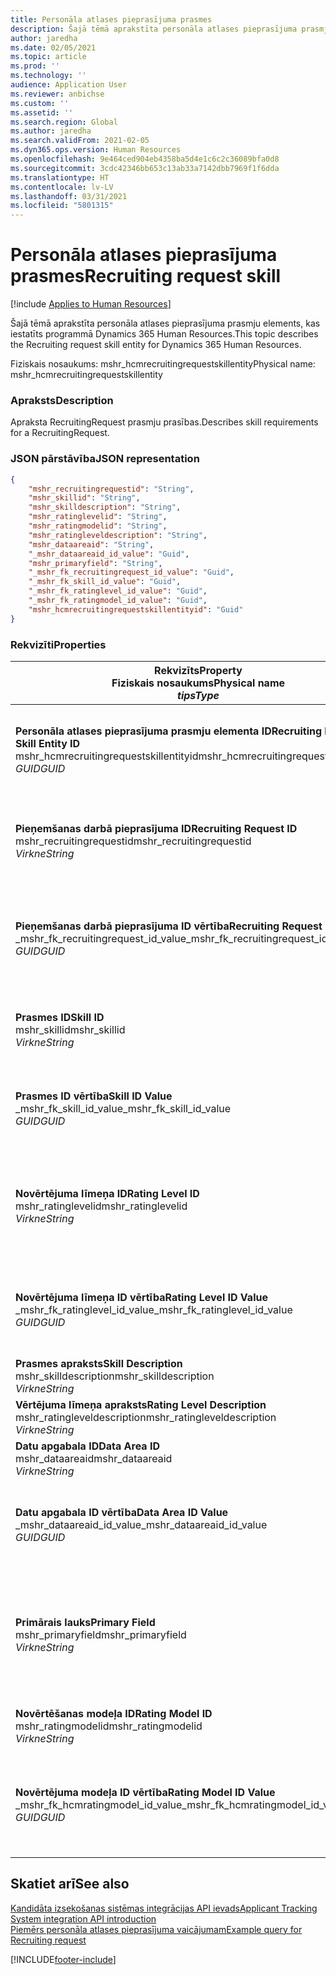 ```yaml
---
title: Personāla atlases pieprasījuma prasmes
description: Šajā tēmā aprakstīta personāla atlases pieprasījuma prasmju elements, kas iestatīts programmā Dynamics 365 Human Resources.
author: jaredha
ms.date: 02/05/2021
ms.topic: article
ms.prod: ''
ms.technology: ''
audience: Application User
ms.reviewer: anbichse
ms.custom: ''
ms.assetid: ''
ms.search.region: Global
ms.author: jaredha
ms.search.validFrom: 2021-02-05
ms.dyn365.ops.version: Human Resources
ms.openlocfilehash: 9e464ced904eb4358ba5d4e1c6c2c36089bfa0d8
ms.sourcegitcommit: 3cdc42346bb653c13ab33a7142dbb7969f1f6dda
ms.translationtype: HT
ms.contentlocale: lv-LV
ms.lasthandoff: 03/31/2021
ms.locfileid: "5801315"
---
```

# <a name="recruiting-request-skill"></a><span data-ttu-id="d5d11-103">Personāla atlases pieprasījuma prasmes</span><span class="sxs-lookup"><span data-stu-id="d5d11-103">Recruiting request skill</span></span>

[!include [Applies to Human Resources](../includes/applies-to-hr.md)]

<span data-ttu-id="d5d11-104">Šajā tēmā aprakstīta personāla atlases pieprasījuma prasmju elements, kas iestatīts programmā Dynamics 365 Human Resources.</span><span class="sxs-lookup"><span data-stu-id="d5d11-104">This topic describes the Recruiting request skill entity for Dynamics 365 Human Resources.</span></span>

<span data-ttu-id="d5d11-105">Fiziskais nosaukums: mshr_hcmrecruitingrequestskillentity</span><span class="sxs-lookup"><span data-stu-id="d5d11-105">Physical name: mshr_hcmrecruitingrequestskillentity</span></span>

### <a name="description"></a><span data-ttu-id="d5d11-106">Apraksts</span><span class="sxs-lookup"><span data-stu-id="d5d11-106">Description</span></span>

<span data-ttu-id="d5d11-107">Apraksta RecruitingRequest prasmju prasības.</span><span class="sxs-lookup"><span data-stu-id="d5d11-107">Describes skill requirements for a RecruitingRequest.</span></span>

### <a name="json-representation"></a><span data-ttu-id="d5d11-108">JSON pārstāvība</span><span class="sxs-lookup"><span data-stu-id="d5d11-108">JSON representation</span></span>

```json
{
    "mshr_recruitingrequestid": "String",
    "mshr_skillid": "String",
    "mshr_skilldescription": "String",
    "mshr_ratinglevelid": "String",
    "mshr_ratingmodelid": "String",
    "mshr_ratingleveldescription": "String",
    "mshr_dataareaid": "String",
    "_mshr_dataareaid_id_value": "Guid",
    "mshr_primaryfield": "String",
    "_mshr_fk_recruitingrequest_id_value": "Guid",
    "_mshr_fk_skill_id_value": "Guid",
    "_mshr_fk_ratinglevel_id_value": "Guid",
    "_mshr_fk_ratingmodel_id_value": "Guid",
    "mshr_hcmrecruitingrequestskillentityid": "Guid"
}
```

### <a name="properties"></a><span data-ttu-id="d5d11-109">Rekvizīti</span><span class="sxs-lookup"><span data-stu-id="d5d11-109">Properties</span></span>

| <span data-ttu-id="d5d11-110">Rekvizīts</span><span class="sxs-lookup"><span data-stu-id="d5d11-110">Property</span></span><br><span data-ttu-id="d5d11-111">**Fiziskais nosaukums**</span><span class="sxs-lookup"><span data-stu-id="d5d11-111">**Physical name**</span></span><br><span data-ttu-id="d5d11-112">**_tips_**</span><span class="sxs-lookup"><span data-stu-id="d5d11-112">**_Type_**</span></span> | <span data-ttu-id="d5d11-113">Izmantot</span><span class="sxs-lookup"><span data-stu-id="d5d11-113">Use</span></span> | <span data-ttu-id="d5d11-114">Apraksts</span><span class="sxs-lookup"><span data-stu-id="d5d11-114">Description</span></span> |
| --- | --- | --- |
| <span data-ttu-id="d5d11-115">**Personāla atlases pieprasījuma prasmju elementa ID**</span><span class="sxs-lookup"><span data-stu-id="d5d11-115">**Recruiting Request Skill Entity ID**</span></span><br><span data-ttu-id="d5d11-116">mshr_hcmrecruitingrequestskillentityid</span><span class="sxs-lookup"><span data-stu-id="d5d11-116">mshr_hcmrecruitingrequestskillentityid</span></span><br><span data-ttu-id="d5d11-117">*GUID*</span><span class="sxs-lookup"><span data-stu-id="d5d11-117">*GUID*</span></span> | <span data-ttu-id="d5d11-118">Tikai lasāms</span><span class="sxs-lookup"><span data-stu-id="d5d11-118">Read-only</span></span><br><span data-ttu-id="d5d11-119">Obligāts</span><span class="sxs-lookup"><span data-stu-id="d5d11-119">Required</span></span> | <span data-ttu-id="d5d11-120">Sistēmas ģenerēts unikāls identifikators **Personāla atlases pieprasījuma prasmju** ierakstam.</span><span class="sxs-lookup"><span data-stu-id="d5d11-120">System-generated unique identifier for the **Recruiting Request Skill** record.</span></span> |
| <span data-ttu-id="d5d11-121">**Pieņemšanas darbā pieprasījuma ID**</span><span class="sxs-lookup"><span data-stu-id="d5d11-121">**Recruiting Request ID**</span></span><br><span data-ttu-id="d5d11-122">mshr_recruitingrequestid</span><span class="sxs-lookup"><span data-stu-id="d5d11-122">mshr_recruitingrequestid</span></span><br><span data-ttu-id="d5d11-123">*Virkne*</span><span class="sxs-lookup"><span data-stu-id="d5d11-123">*String*</span></span> | <span data-ttu-id="d5d11-124">Rakstīt vienu reizi</span><span class="sxs-lookup"><span data-stu-id="d5d11-124">Write-once</span></span><br><span data-ttu-id="d5d11-125">Obligāts</span><span class="sxs-lookup"><span data-stu-id="d5d11-125">Required</span></span> | <span data-ttu-id="d5d11-126">Lietotājam lasāms saistītā personāla atlases pieprasījuma unikālais identifikators.</span><span class="sxs-lookup"><span data-stu-id="d5d11-126">The user-readable unique identifier of the associated recruiting request.</span></span> |
| <span data-ttu-id="d5d11-127">**Pieņemšanas darbā pieprasījuma ID vērtība**</span><span class="sxs-lookup"><span data-stu-id="d5d11-127">**Recruiting Request ID Value**</span></span><br><span data-ttu-id="d5d11-128">_mshr_fk_recruitingrequest_id_value</span><span class="sxs-lookup"><span data-stu-id="d5d11-128">_mshr_fk_recruitingrequest_id_value</span></span><br><span data-ttu-id="d5d11-129">*GUID*</span><span class="sxs-lookup"><span data-stu-id="d5d11-129">*GUID*</span></span> | <span data-ttu-id="d5d11-130">Tikai lasāms</span><span class="sxs-lookup"><span data-stu-id="d5d11-130">Read-only</span></span><br><span data-ttu-id="d5d11-131">Obligāts</span><span class="sxs-lookup"><span data-stu-id="d5d11-131">Required</span></span><br> <span data-ttu-id="d5d11-132">Ārējā atslēga: mshr_hcmrecruitingrequestentity elementa mshr_hcmrecruitingrequestentityid</span><span class="sxs-lookup"><span data-stu-id="d5d11-132">Foreign key: mshr_hcmrecruitingrequestentityid of mshr_hcmrecruitingrequestentity entity</span></span> | <span data-ttu-id="d5d11-133">Sistēmas ģenerēts saistītā personāla atlases pieprasījuma unikālais identifikators.</span><span class="sxs-lookup"><span data-stu-id="d5d11-133">System-generated unique identifier of the associated recruiting request.</span></span> |
| <span data-ttu-id="d5d11-134">**Prasmes ID**</span><span class="sxs-lookup"><span data-stu-id="d5d11-134">**Skill ID**</span></span><br><span data-ttu-id="d5d11-135">mshr_skillid</span><span class="sxs-lookup"><span data-stu-id="d5d11-135">mshr_skillid</span></span><br><span data-ttu-id="d5d11-136">*Virkne*</span><span class="sxs-lookup"><span data-stu-id="d5d11-136">*String*</span></span><br> | <span data-ttu-id="d5d11-137">Rakstīt vienu reizi</span><span class="sxs-lookup"><span data-stu-id="d5d11-137">Write-once</span></span><br><span data-ttu-id="d5d11-138">Obligāts</span><span class="sxs-lookup"><span data-stu-id="d5d11-138">Required</span></span> | <span data-ttu-id="d5d11-139">Lietotājam lasāms nepieciešamās prasmes unikālais identifikators.</span><span class="sxs-lookup"><span data-stu-id="d5d11-139">The user-readable unique identifier of the required skill.</span></span> |
| <span data-ttu-id="d5d11-140">**Prasmes ID vērtība**</span><span class="sxs-lookup"><span data-stu-id="d5d11-140">**Skill ID Value**</span></span><br><span data-ttu-id="d5d11-141">_mshr_fk_skill_id_value</span><span class="sxs-lookup"><span data-stu-id="d5d11-141">_mshr_fk_skill_id_value</span></span><br><span data-ttu-id="d5d11-142">*GUID*</span><span class="sxs-lookup"><span data-stu-id="d5d11-142">*GUID*</span></span> | <span data-ttu-id="d5d11-143">Tikai lasāms</span><span class="sxs-lookup"><span data-stu-id="d5d11-143">Read-only</span></span><br><span data-ttu-id="d5d11-144">Obligāts</span><span class="sxs-lookup"><span data-stu-id="d5d11-144">Required</span></span><br><span data-ttu-id="d5d11-145">Ārējā atslēga: mshr_hcmskillentity elementa mshr_hcmskillentityid</span><span class="sxs-lookup"><span data-stu-id="d5d11-145">Foreign key: mshr_hcmskillentityid of mshr_hcmskillentity entity</span></span> | <span data-ttu-id="d5d11-146">Sistēmas ģenerēts nepieciešamās prasmes unikālais identifikators.</span><span class="sxs-lookup"><span data-stu-id="d5d11-146">System-generated unique identifier of the required skill.</span></span> |
| <span data-ttu-id="d5d11-147">**Novērtējuma līmeņa ID**</span><span class="sxs-lookup"><span data-stu-id="d5d11-147">**Rating Level ID**</span></span><br><span data-ttu-id="d5d11-148">mshr_ratinglevelid</span><span class="sxs-lookup"><span data-stu-id="d5d11-148">mshr_ratinglevelid</span></span><br><span data-ttu-id="d5d11-149">*Virkne*</span><span class="sxs-lookup"><span data-stu-id="d5d11-149">*String*</span></span> | <span data-ttu-id="d5d11-150">Rakstīt vienu reizi</span><span class="sxs-lookup"><span data-stu-id="d5d11-150">Write-once</span></span><br><span data-ttu-id="d5d11-151">Neobligāti</span><span class="sxs-lookup"><span data-stu-id="d5d11-151">Optional</span></span> | <span data-ttu-id="d5d11-152">Nepieciešamā prasmju līmeņa vērtība, kas atlasīta darbam, pamatojoties uz prasmēm piešķirto novērtējuma modeli.</span><span class="sxs-lookup"><span data-stu-id="d5d11-152">The required skill level value selected for the job, based on the rating model assigned to the skill.</span></span> |
| <span data-ttu-id="d5d11-153">**Novērtējuma līmeņa ID vērtība**</span><span class="sxs-lookup"><span data-stu-id="d5d11-153">**Rating Level ID Value**</span></span><br><span data-ttu-id="d5d11-154">_mshr_fk_ratinglevel_id_value</span><span class="sxs-lookup"><span data-stu-id="d5d11-154">_mshr_fk_ratinglevel_id_value</span></span><br><span data-ttu-id="d5d11-155">*GUID*</span><span class="sxs-lookup"><span data-stu-id="d5d11-155">*GUID*</span></span> | <span data-ttu-id="d5d11-156">Tikai lasāms</span><span class="sxs-lookup"><span data-stu-id="d5d11-156">Read-only</span></span><br><span data-ttu-id="d5d11-157">Neobligāti</span><span class="sxs-lookup"><span data-stu-id="d5d11-157">Optional</span></span><br><span data-ttu-id="d5d11-158">Ārējā atslēga: mshr_hcmratinglevelentity elementa mshr_hcmratinglevelentityid</span><span class="sxs-lookup"><span data-stu-id="d5d11-158">Foreign key: mshr_hcmratinglevelentityid of mshr_hcmratinglevelentity entity</span></span> | <span data-ttu-id="d5d11-159">Sistēmas ģenerēts līmeņa unikālais identifikators.</span><span class="sxs-lookup"><span data-stu-id="d5d11-159">System-generated unique identifier for the level.</span></span> |
| <span data-ttu-id="d5d11-160">**Prasmes apraksts**</span><span class="sxs-lookup"><span data-stu-id="d5d11-160">**Skill Description**</span></span><br><span data-ttu-id="d5d11-161">mshr_skilldescription</span><span class="sxs-lookup"><span data-stu-id="d5d11-161">mshr_skilldescription</span></span><br><span data-ttu-id="d5d11-162">*Virkne*</span><span class="sxs-lookup"><span data-stu-id="d5d11-162">*String*</span></span> | <span data-ttu-id="d5d11-163">Tikai lasāms</span><span class="sxs-lookup"><span data-stu-id="d5d11-163">Read-only</span></span><br><span data-ttu-id="d5d11-164">Obligāts</span><span class="sxs-lookup"><span data-stu-id="d5d11-164">Required</span></span> | <span data-ttu-id="d5d11-165">Prasmes apraksts.</span><span class="sxs-lookup"><span data-stu-id="d5d11-165">The skill description.</span></span> |
| <span data-ttu-id="d5d11-166">**Vērtējuma līmeņa apraksts**</span><span class="sxs-lookup"><span data-stu-id="d5d11-166">**Rating Level Description**</span></span><br><span data-ttu-id="d5d11-167">mshr_ratingleveldescription</span><span class="sxs-lookup"><span data-stu-id="d5d11-167">mshr_ratingleveldescription</span></span><br><span data-ttu-id="d5d11-168">*Virkne*</span><span class="sxs-lookup"><span data-stu-id="d5d11-168">*String*</span></span> | <span data-ttu-id="d5d11-169">Tikai lasāms</span><span class="sxs-lookup"><span data-stu-id="d5d11-169">Read-only</span></span><br><span data-ttu-id="d5d11-170">Neobligāti</span><span class="sxs-lookup"><span data-stu-id="d5d11-170">Optional</span></span> | <span data-ttu-id="d5d11-171">Atlasītā prasmes līmeņa apraksts.</span><span class="sxs-lookup"><span data-stu-id="d5d11-171">The description of the selected skill level.</span></span> |
| <span data-ttu-id="d5d11-172">**Datu apgabala ID**</span><span class="sxs-lookup"><span data-stu-id="d5d11-172">**Data Area ID**</span></span><br><span data-ttu-id="d5d11-173">mshr_dataareaid</span><span class="sxs-lookup"><span data-stu-id="d5d11-173">mshr_dataareaid</span></span><br><span data-ttu-id="d5d11-174">*Virkne*</span><span class="sxs-lookup"><span data-stu-id="d5d11-174">*String*</span></span> | <span data-ttu-id="d5d11-175">Lasīt/rakstīt</span><span class="sxs-lookup"><span data-stu-id="d5d11-175">Read/write</span></span><br><span data-ttu-id="d5d11-176">Neobligāti</span><span class="sxs-lookup"><span data-stu-id="d5d11-176">Optional</span></span> | <span data-ttu-id="d5d11-177">Norāda juridisko personu (uzņēmumu).</span><span class="sxs-lookup"><span data-stu-id="d5d11-177">Specifies the legal entity (company).</span></span> |
| <span data-ttu-id="d5d11-178">**Datu apgabala ID vērtība**</span><span class="sxs-lookup"><span data-stu-id="d5d11-178">**Data Area ID Value**</span></span><br><span data-ttu-id="d5d11-179">_mshr_dataareaid_id_value</span><span class="sxs-lookup"><span data-stu-id="d5d11-179">_mshr_dataareaid_id_value</span></span><br><span data-ttu-id="d5d11-180">*GUID*</span><span class="sxs-lookup"><span data-stu-id="d5d11-180">*GUID*</span></span> | <span data-ttu-id="d5d11-181">Tikai lasāms</span><span class="sxs-lookup"><span data-stu-id="d5d11-181">Read-only</span></span><br><span data-ttu-id="d5d11-182">Neobligāti</span><span class="sxs-lookup"><span data-stu-id="d5d11-182">Optional</span></span><br><span data-ttu-id="d5d11-183">Ārējā atslēga: cdm_companyid cdm_company elements</span><span class="sxs-lookup"><span data-stu-id="d5d11-183">Foreign key: cdm_companyid of cdm_company entity</span></span> | <span data-ttu-id="d5d11-184">Sistēmas ģenerēta GUID vērtība, kas identificē juridisko personu (uzņēmumu).</span><span class="sxs-lookup"><span data-stu-id="d5d11-184">System-generated GUID value identifying the legal entity (company).</span></span> |
| <span data-ttu-id="d5d11-185">**Primārais lauks**</span><span class="sxs-lookup"><span data-stu-id="d5d11-185">**Primary Field**</span></span><br><span data-ttu-id="d5d11-186">mshr_primaryfield</span><span class="sxs-lookup"><span data-stu-id="d5d11-186">mshr_primaryfield</span></span><br><span data-ttu-id="d5d11-187">*Virkne*</span><span class="sxs-lookup"><span data-stu-id="d5d11-187">*String*</span></span> | <span data-ttu-id="d5d11-188">Tikai lasāms</span><span class="sxs-lookup"><span data-stu-id="d5d11-188">Read-only</span></span><br><span data-ttu-id="d5d11-189">Obligāts</span><span class="sxs-lookup"><span data-stu-id="d5d11-189">Required</span></span> | <span data-ttu-id="d5d11-190">Personāla atlases pieprasījuma vērtības un prasmes ID konkatenācija kā cita metode ieraksta unikālai identifikācijai.</span><span class="sxs-lookup"><span data-stu-id="d5d11-190">Concatenation of Recruiting Request value and Skill ID as another method to uniquely identify the record.</span></span> |
| <span data-ttu-id="d5d11-191">**Novērtēšanas modeļa ID**</span><span class="sxs-lookup"><span data-stu-id="d5d11-191">**Rating Model ID**</span></span><br><span data-ttu-id="d5d11-192">mshr_ratingmodelid</span><span class="sxs-lookup"><span data-stu-id="d5d11-192">mshr_ratingmodelid</span></span><br><span data-ttu-id="d5d11-193">*Virkne*</span><span class="sxs-lookup"><span data-stu-id="d5d11-193">*String*</span></span> | <span data-ttu-id="d5d11-194">Lasīt-rakstīt</span><span class="sxs-lookup"><span data-stu-id="d5d11-194">Read-write</span></span><br><span data-ttu-id="d5d11-195">Obligāts</span><span class="sxs-lookup"><span data-stu-id="d5d11-195">Required</span></span> | <span data-ttu-id="d5d11-196">Prasmju vērtēšanā izmantotais vērtēšanas modelis.</span><span class="sxs-lookup"><span data-stu-id="d5d11-196">The rating model used to rate the skill.</span></span> |
| <span data-ttu-id="d5d11-197">**Novērtējuma modeļa ID vērtība**</span><span class="sxs-lookup"><span data-stu-id="d5d11-197">**Rating Model ID Value**</span></span><br><span data-ttu-id="d5d11-198">_mshr_fk_hcmratingmodel_id_value</span><span class="sxs-lookup"><span data-stu-id="d5d11-198">_mshr_fk_hcmratingmodel_id_value</span></span><br><span data-ttu-id="d5d11-199">*GUID*</span><span class="sxs-lookup"><span data-stu-id="d5d11-199">*GUID*</span></span> | <span data-ttu-id="d5d11-200">Tikai lasāms</span><span class="sxs-lookup"><span data-stu-id="d5d11-200">Read-only</span></span><br><span data-ttu-id="d5d11-201">Obligāts</span><span class="sxs-lookup"><span data-stu-id="d5d11-201">Required</span></span><br><span data-ttu-id="d5d11-202">Ārējā atslēga: mshr_hcmratingmodelentity elementa mshr_hcmratingmodelentityid</span><span class="sxs-lookup"><span data-stu-id="d5d11-202">Foreign key: mshr_hcmratingmodelentityid of mshr_hcmratingmodelentity entity</span></span> | <span data-ttu-id="d5d11-203">Sistēmas ģenerēts unikāls novērtējuma modeļa identifikators, kas tiek izmantots prasmes vērtēšanā.</span><span class="sxs-lookup"><span data-stu-id="d5d11-203">System-generated unique identifier of the rating model used to rate the skill.</span></span> |

## <a name="see-also"></a><span data-ttu-id="d5d11-204">Skatiet arī</span><span class="sxs-lookup"><span data-stu-id="d5d11-204">See also</span></span>

[<span data-ttu-id="d5d11-205">Kandidāta izsekošanas sistēmas integrācijas API ievads</span><span class="sxs-lookup"><span data-stu-id="d5d11-205">Applicant Tracking System integration API introduction</span></span>](hr-admin-integration-ats-api-introduction.md)<br>
[<span data-ttu-id="d5d11-206">Piemērs personāla atlases pieprasījuma vaicājumam</span><span class="sxs-lookup"><span data-stu-id="d5d11-206">Example query for Recruiting request</span></span>](hr-admin-integration-ats-api-recruiting-request-example-query.md)


[!INCLUDE[footer-include](../includes/footer-banner.md)]